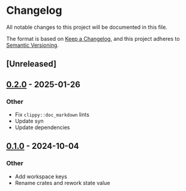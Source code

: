# Changelog

All notable changes to this project will be documented in this file.

The format is based on [Keep a Changelog](https://keepachangelog.com/en/1.0.0/),
and this project adheres to [Semantic Versioning](https://semver.org/spec/v2.0.0.html).

## [Unreleased]

## [0.2.0](https://github.com/maycoon-ui/maycoon/compare/maycoon-macros-v0.1.0...maycoon-macros-v0.2.0) - 2025-01-26

### Other

- Fix `clippy::doc_markdown` lints
- Update syn
- Update dependencies

## [0.1.0](https://github.com/maycoon-ui/maycoon/releases/tag/maycoon-macros-v0.1.0) - 2024-10-04

### Other

- Add workspace keys
- Rename crates and rework state value
